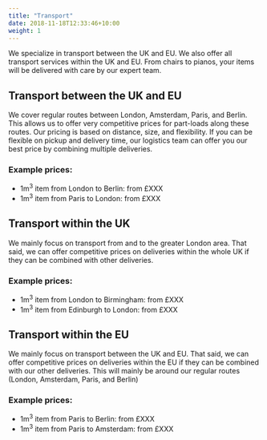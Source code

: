 ```yaml
---
title: "Transport"
date: 2018-11-18T12:33:46+10:00
weight: 1
---
```


We specialize in transport between the UK and EU. We also offer all transport services within the UK and EU. From chairs to pianos, your items will be delivered with care by our expert team.

## Transport between the UK and EU

We cover regular routes between London, Amsterdam, Paris, and Berlin. This allows us to offer very competitive prices for part-loads along these routes. Our pricing is based on distance, size, and flexibility. If you can be flexible on pickup and delivery time, our logistics team can offer you our best price by combining multiple deliveries.

### Example prices:

* 1m<sup>3</sup> item from London to Berlin: from £XXX
* 1m<sup>3</sup> item from Paris to London: from £XXX

## Transport within the UK

We mainly focus on transport from and to the greater London area. That said, we can offer competitive prices on deliveries within the whole UK if they can be combined with other deliveries.

### Example prices:

* 1m<sup>3</sup> item from London to Birmingham: from £XXX
* 1m<sup>3</sup> item from Edinburgh to London: from £XXX

## Transport within the EU

We mainly focus on transport between the UK and EU. That said, we can offer competitive prices on deliveries within the EU if they can be combined with our other deliveries. This will mainly be around our regular routes (London, Amsterdam, Paris, and Berlin)

### Example prices:

* 1m<sup>3</sup> item from Paris to Berlin: from £XXX
* 1m<sup>3</sup> item from Paris to Amsterdam: from £XXX